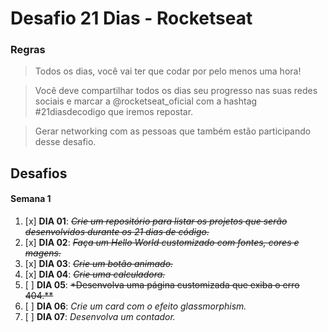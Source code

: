 # Desafio 21 Dias - Rocketseat
### **Regras**
>Todos os dias, você vai ter que codar por pelo menos uma hora! 

>Você deve compartilhar todos os dias seu progresso nas suas redes sociais e marcar a @rocketseat_oficial com a hashtag #21diasdecodigo que iremos repostar.

>Gerar networking com as pessoas que também estão participando desse desafio.

## **Desafios**

#### Semana 1
1. [x] **DIA 01**:    ~~*Crie um repositório para listar os projetos que serão desenvolvidos durante os 21 dias de código.*~~
2. [x] **DIA 02**:    ~~*Faça um Hello World customizado com fontes, cores e magens.*~~
3. [x] **DIA 03**:    ~~*Crie um botão animado.*~~
4. [x] **DIA 04**:	  ~~*Crie uma calculadora.*~~
5. [ ] **DIA 05**:    ~~*Desenvolva uma página customizada que exiba o erro 404.**~~
6. [ ] **DIA 06**:	  *Crie um card com o efeito glassmorphism.*
7. [ ] **DIA 07**:	  *Desenvolva um contador.*


